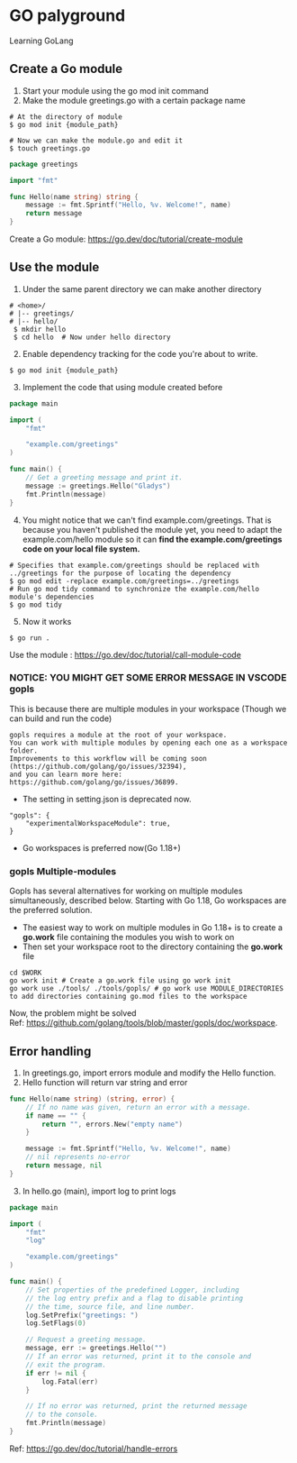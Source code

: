 # GO palyground
Learning GoLang

## Create a Go module
1. Start your module using the go mod init command
2. Make the module greetings.go with a certain package name
```shell
# At the directory of module
$ go mod init {module_path}

# Now we can make the module.go and edit it
$ touch greetings.go 
```
```go
package greetings

import "fmt"

func Hello(name string) string {
	message := fmt.Sprintf("Hello, %v. Welcome!", name)
	return message
}
```
Create a Go module: https://go.dev/doc/tutorial/create-module 

## Use the module
1. Under the same parent directory we can make another directory
``` shell
# <home>/
# |-- greetings/
# |-- hello/
 $ mkdir hello
 $ cd hello  # Now under hello directory
```
2. Enable dependency tracking for the code you're about to write.
```shell
$ go mod init {module_path}
```
3. Implement the code that using module created before
```go
package main

import (
    "fmt"

    "example.com/greetings"
)

func main() {
    // Get a greeting message and print it.
    message := greetings.Hello("Gladys")
    fmt.Println(message)
}
```
4. You might notice that we can't find example.com/greetings. That is because you haven't published the module yet, you need to adapt the example.com/hello module so it can **find the example.com/greetings code on your local file system.**
```shell
# Specifies that example.com/greetings should be replaced with ../greetings for the purpose of locating the dependency
$ go mod edit -replace example.com/greetings=../greetings
# Run go mod tidy command to synchronize the example.com/hello module's dependencies
$ go mod tidy
```
5. Now it works
```shell
$ go run .
```
Use the module : https://go.dev/doc/tutorial/call-module-code <br>
### NOTICE: YOU MIGHT GET SOME ERROR MESSAGE IN VSCODE gopls
This is because there are multiple modules in your workspace (Though we can build and run the code)
```
gopls requires a module at the root of your workspace.
You can work with multiple modules by opening each one as a workspace folder.
Improvements to this workflow will be coming soon (https://github.com/golang/go/issues/32394),
and you can learn more here: https://github.com/golang/go/issues/36899.
```
- The setting in setting.json is deprecated now.
```
"gopls": {
    "experimentalWorkspaceModule": true,
}
```
- Go workspaces is preferred now(Go 1.18+)
### gopls Multiple-modules
Gopls has several alternatives for working on multiple modules simultaneously, described below. Starting with Go 1.18, Go workspaces are the preferred solution.<br>
- The easiest way to work on multiple modules in Go 1.18+ is to create a **go.work** file containing the modules you wish to work on
- Then set your workspace root to the directory containing the **go.work** file
```shell
cd $WORK
go work init # Create a go.work file using go work init
go work use ./tools/ ./tools/gopls/ # go work use MODULE_DIRECTORIES to add directories containing go.mod files to the workspace
```
Now, the problem might be solved<br>
Ref: https://github.com/golang/tools/blob/master/gopls/doc/workspace.

## Error handling
1. In greetings.go, import errors module and modify the Hello function.
2. Hello function will return var string and error
```go
func Hello(name string) (string, error) {
	// If no name was given, return an error with a message.
	if name == "" {
		return "", errors.New("empty name")
	}

	message := fmt.Sprintf("Hello, %v. Welcome!", name)
    // nil represents no-error 
	return message, nil
}
```
3. In hello.go (main), import log to print logs
```go
package main

import (
	"fmt"
	"log"

	"example.com/greetings"
)

func main() {
	// Set properties of the predefined Logger, including
	// the log entry prefix and a flag to disable printing
	// the time, source file, and line number.
	log.SetPrefix("greetings: ")
	log.SetFlags(0)

	// Request a greeting message.
	message, err := greetings.Hello("")
	// If an error was returned, print it to the console and
	// exit the program.
	if err != nil {
		log.Fatal(err)
	}

	// If no error was returned, print the returned message
	// to the console.
	fmt.Println(message)
}

```
Ref: https://go.dev/doc/tutorial/handle-errors